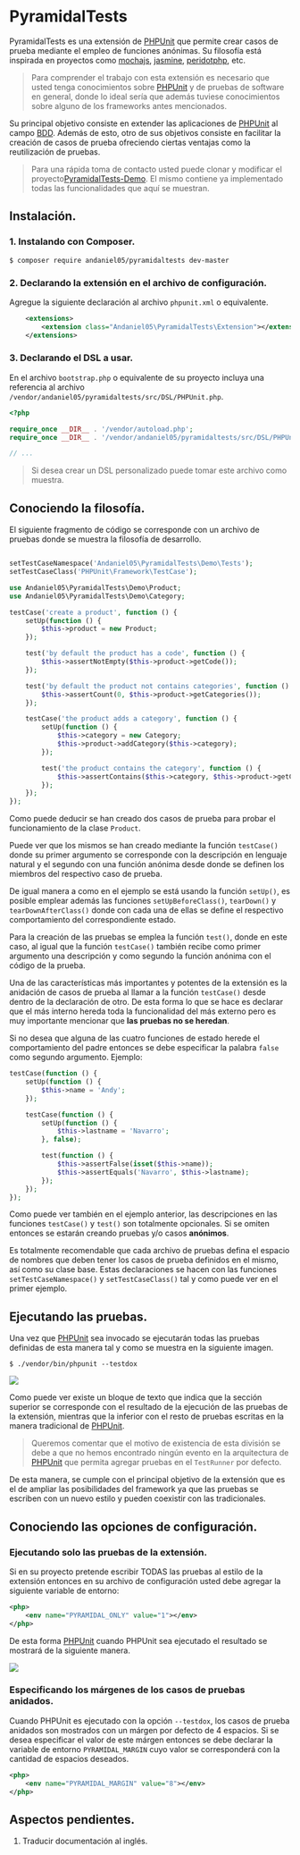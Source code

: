 # PyramidalTests

PyramidalTests es una extensión de [PHPUnit](https://phpunit.de/) que permite crear casos de prueba mediante el empleo de funciones anónimas. Su filosofía  está inspirada en proyectos como [mochajs][1], [jasmine][2], [peridotphp][3], etc.

[1]: https://mochajs.org/
[2]: https://jasmine.github.io/
[3]: http://peridot-php.github.io/

>Para comprender el trabajo con esta extensión es necesario que usted tenga conocimientos sobre [PHPUnit](https://phpunit.de/) y de pruebas de software en general, donde lo ideal sería que además tuviese conocimientos sobre alguno de los frameworks antes mencionados.

Su principal objetivo consiste en extender las aplicaciones de [PHPUnit](https://phpunit.de/) al campo [BDD](https://en.wikipedia.org/wiki/Behavior-driven_development). Además de esto, otro de sus objetivos consiste en facilitar la creación de casos de prueba ofreciendo ciertas ventajas como la reutilización de pruebas.

>Para una rápida toma de contacto usted puede clonar y modificar el proyecto[PyramidalTests-Demo](https://github.com/andaniel05/PyramidalTests-Demo). El mismo contiene ya implementado todas las funcionalidades que aquí se muestran.

## Instalación.

### 1. Instalando con Composer.

    $ composer require andaniel05/pyramidaltests dev-master

### 2. Declarando la extensión en el archivo de configuración.

Agregue la siguiente declaración al archivo `phpunit.xml` o equivalente.

```xml
    <extensions>
        <extension class="Andaniel05\PyramidalTests\Extension"></extension>
    </extensions>
```

### 3. Declarando el DSL a usar.

En el archivo `bootstrap.php` o equivalente de su proyecto incluya una referencia al archivo `/vendor/andaniel05/pyramidaltests/src/DSL/PHPUnit.php`.

```php
<?php

require_once __DIR__ . '/vendor/autoload.php';
require_once __DIR__ . '/vendor/andaniel05/pyramidaltests/src/DSL/PHPUnit.php'; // DSL

// ...
```

>Si desea crear un DSL personalizado puede tomar este archivo como muestra.

## Conociendo la filosofía.

El siguiente fragmento de código se corresponde con un archivo de pruebas donde se muestra la filosofía de desarrollo.

```php

setTestCaseNamespace('Andaniel05\PyramidalTests\Demo\Tests');
setTestCaseClass('PHPUnit\Framework\TestCase');

use Andaniel05\PyramidalTests\Demo\Product;
use Andaniel05\PyramidalTests\Demo\Category;

testCase('create a product', function () {
    setUp(function () {
        $this->product = new Product;
    });

    test('by default the product has a code', function () {
        $this->assertNotEmpty($this->product->getCode());
    });

    test('by default the product not contains categories', function () {
        $this->assertCount(0, $this->product->getCategories());
    });

    testCase('the product adds a category', function () {
        setUp(function () {
            $this->category = new Category;
            $this->product->addCategory($this->category);
        });

        test('the product contains the category', function () {
            $this->assertContains($this->category, $this->product->getCategories());
        });
    });
});
```

Como puede deducir se han creado dos casos de prueba para probar el funcionamiento de la clase `Product`.

Puede ver que los mismos se han creado mediante la función `testCase()` donde su primer argumento se corresponde con la descripción en lenguaje natural y el segundo con una función anónima desde donde se definen los miembros del respectivo caso de prueba.

De igual manera a como en el ejemplo se está usando la función `setUp()`, es posible emplear además las funciones `setUpBeforeClass()`, `tearDown()` y `tearDownAfterClass()` donde con cada una de ellas se define el respectivo comportamiento del correspondiente estado.

Para la creación de las pruebas se emplea la función `test()`, donde en este caso, al igual que la función `testCase()` también recibe como primer argumento una descripción y como segundo la función anónima con el código de la prueba.

Una de las características más importantes y potentes de la extensión es la anidación de casos de prueba al llamar a la función `testCase()` desde dentro de la declaración de otro. De esta forma lo que se hace es declarar que el más interno hereda toda la funcionalidad del más externo pero es muy importante mencionar que **las pruebas no se heredan**.

Si no desea que alguna de las cuatro funciones de estado herede el comportamiento del padre entonces se debe especificar la palabra `false` como segundo argumento. Ejemplo:

```php
testCase(function () {
    setUp(function () {
        $this->name = 'Andy';
    });

    testCase(function () {
        setUp(function () {
            $this->lastname = 'Navarro';
        }, false);

        test(function () {
            $this->assertFalse(isset($this->name));
            $this->assertEquals('Navarro', $this->lastname);
        });
    });
});
```

Como puede ver también en el ejemplo anterior, las descripciones en las funciones `testCase()` y `test()` son totalmente opcionales. Si se omiten entonces se estarán creando pruebas y/o casos **anónimos**.

Es totalmente recomendable que cada archivo de pruebas defina el espacio de nombres que deben tener los casos de prueba definidos en el mismo, así como su clase base. Estas declaraciones se hacen con las funciones `setTestCaseNamespace()` y `setTestCaseClass()` tal y como puede ver en el primer ejemplo.

## Ejecutando las pruebas.

Una vez que [PHPUnit](https://phpunit.de/) sea invocado se ejecutarán todas las pruebas definidas de esta manera tal y como se muestra en la siguiente imagen.

    $ ./vendor/bin/phpunit --testdox

![](full_results.png)

Como puede ver existe un bloque de texto que indica que la sección superior se corresponde con el resultado de la ejecución de las pruebas de la extensión, mientras que la inferior con el resto de pruebas escritas en la manera tradicional de [PHPUnit](https://phpunit.de/).

>Queremos comentar que el motivo de existencia de esta división se debe a que no hemos encontrado ningún evento en la arquitectura de [PHPUnit](https://phpunit.de/) que permita agregar pruebas en el `TestRunner` por defecto.

De esta manera, se cumple con el principal objetivo de la extensión que es el de ampliar las posibilidades del framework ya que las pruebas se escriben con un nuevo estilo y pueden coexistir con las tradicionales.

## Conociendo las opciones de configuración.

### Ejecutando solo las pruebas de la extensión.

Si en su proyecto pretende escribir TODAS las pruebas al estilo de la extensión entonces en su archivo de configuración usted debe agregar la siguiente variable de entorno:

```xml
<php>
    <env name="PYRAMIDAL_ONLY" value="1"></env>
</php>
```

De esta forma [PHPUnit](https://phpunit.de/) cuando PHPUnit sea ejecutado el resultado se mostrará de la siguiente manera.

![](results.png)

### Especificando los márgenes de los casos de pruebas anidados.

Cuando PHPUnit es ejecutado con la opción `--testdox`, los casos de prueba anidados son mostrados con un márgen por defecto de 4 espacios. Si se desea especificar el valor de este márgen entonces se debe declarar la variable de entorno `PYRAMIDAL_MARGIN` cuyo valor se corresponderá con la cantidad de espacios deseados.

```xml
<php>
    <env name="PYRAMIDAL_MARGIN" value="8"></env>
</php>
```

## Aspectos pendientes.

1. Traducir documentación al inglés.
